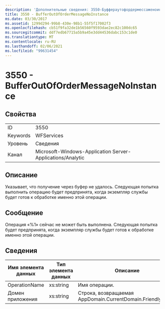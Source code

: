 ```yaml
---
description: 'Дополнительные сведения: 3550-Буффераутофордермессаженоинстанце'
title: 3550 - BufferOutOfOrderMessageNoInstance
ms.date: 03/30/2017
ms.assetid: 1299d294-99b8-430e-98b1-55f5f17002f3
ms.openlocfilehash: cb51f9fa32de1b56560f9593dae2ec82c100dc65
ms.sourcegitcommit: ddf7edb67715a5b9a45e3dd44536dabc153c1de0
ms.translationtype: MT
ms.contentlocale: ru-RU
ms.lasthandoff: 02/06/2021
ms.locfileid: "99631454"
---
```

# <a name="3550---bufferoutofordermessagenoinstance"></a>3550 - BufferOutOfOrderMessageNoInstance

## <a name="properties"></a>Свойства  
  
|||  
|-|-|  
|ID|3550|  
|Keywords|WFServices|  
|Уровень|Сведения|  
|Канал|Microsoft-Windows-Application Server-Applications/Analytic|  
  
## <a name="description"></a>Описание  

 Указывает, что получение через буфер не удалось. Следующая попытка выполнить операцию будет предпринята, когда экземпляр службы будет готов к обработке именно этой операции.  
  
## <a name="message"></a>Сообщение  

 Операция «%1» сейчас не может быть выполнена. Следующая попытка будет предпринята, когда экземпляр службы будет готов к обработке именно этой операции.  
  
## <a name="details"></a>Сведения  
  
|Имя элемента данных|Тип элемента данных|Описание|  
|--------------------|--------------------|-----------------|  
|OperationName|xs:string|Имя операции.|  
|Домен приложения|xs:string|Строка, возвращаемая AppDomain.CurrentDomain.FriendlyName.|
